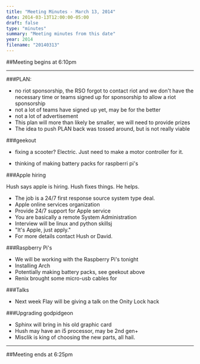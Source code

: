 ```yaml
---
title: "Meeting Minutes - March 13, 2014"
date: 2014-03-13T12:00:00-05:00
draft: false
type: "minutes"
summary: "Meeting minutes from this date"
year: 2014
filename: "20140313"
---
```


##Meeting begins at 6:10pm

- - -

###PLAN:
* no riot sponsorship, the RSO forgot to contact riot and we don't have the necessary time or teams signed up for sponsorship to allow a riot sponsorship
* not a lot of teams have signed up yet, may be for the better
* not a lot of advertisement
* This plan will more than likely be smaller, we will need to provide prizes
* The idea to push PLAN back was tossed around, but is not really viable


###geekout
* fixing a scooter?  Electric.  Just need to make a motor controller for it.

* thinking of making battery packs for raspberri pi's

###Apple hiring

Hush says apple is hiring.  Hush fixes things.  He helps.

* The job is a 24/7 first response source system type deal.
* Apple online services organization
 * Provide 24/7 support for Apple service
 * You are basically a remote System Administration
 * Interview will be linux and python skillsj
* "It's Apple, just apply."
* For more details contact Hush or David.

###Raspberry Pi's
* We will be working with the Raspberry Pi's tonight
* Installing Arch
* Potentially making battery packs, see geekout above
* Renix brought some micro-usb cables for 

###Talks
* Next week Flay will be giving a talk on the Onity Lock hack

###Upgrading godpidgeon
* Sphinx will bring in his old graphic card
* Hush may have an i5 processor, may be 2nd gen+
* Misclik is king of choosing the new parts, all hail.

- - -

##Meeting ends at 6:25pm
